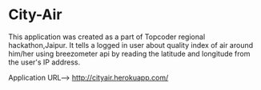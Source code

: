 # City-Air
This application was created as a part of Topcoder regional hackathon,Jaipur. 
It tells a logged in user about quality index of air around him/her using breezometer api by reading the latitude and longitude from the user's IP address.

Application URL--> http://cityair.herokuapp.com/
